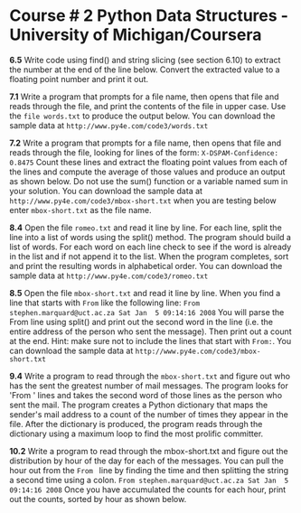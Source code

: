 # Course # 2 Python Data Structures - University of Michigan/Coursera

**6.5** Write code using find() and string slicing (see section 6.10) to extract the number at the end of the line below. Convert the extracted value to a floating point number and print it out.

**7.1** Write a program that prompts for a file name, then opens that file and reads through the file, and print the contents of the file in upper case. Use the ```file words.txt``` to produce the output below. You can download the sample data at ```http://www.py4e.com/code3/words.txt```

**7.2** Write a program that prompts for a file name, then opens that file and reads through the file, looking for lines of the form: ```X-DSPAM-Confidence:    0.8475``` Count these lines and extract the floating point values from each of the lines and compute the average of those values and produce an output as shown below. Do not use the sum() function or a variable named sum in your solution. You can download the sample data at ```http://www.py4e.com/code3/mbox-short.txt``` when you are testing below enter ```mbox-short.txt``` as the file name.

**8.4** Open the file ```romeo.txt``` and read it line by line. For each line, split the line into a list of words using the split() method. The program should build a list of words. For each word on each line check to see if the word is already in the list and if not append it to the list. When the program completes, sort and print the resulting words in alphabetical order. You can download the sample data at ```http://www.py4e.com/code3/romeo.txt```

**8.5** Open the file ```mbox-short.txt``` and read it line by line. When you find a line that starts with ```From``` like the following line: ```From stephen.marquard@uct.ac.za Sat Jan  5 09:14:16 2008``` You will parse the From line using split() and print out the second word in the line (i.e. the entire address of the person who sent the message). Then print out a count at the end. Hint: make sure not to include the lines that start with ```From:```. You can download the sample data at ```http://www.py4e.com/code3/mbox-short.txt```

**9.4** Write a program to read through the ```mbox-short.txt``` and figure out who has the sent the greatest number of mail messages. The program looks for 'From ' lines and takes the second word of those lines as the person who sent the mail. The program creates a Python dictionary that maps the sender's mail address to a count of the number of times they appear in the file. After the dictionary is produced, the program reads through the dictionary using a maximum loop to find the most prolific committer.

**10.2** Write a program to read through the mbox-short.txt and figure out the distribution by hour of the day for each of the messages. You can pull the hour out from the ```From ``` line by finding the time and then splitting the string a second time using a colon. ```From stephen.marquard@uct.ac.za Sat Jan  5 09:14:16 2008``` Once you have accumulated the counts for each hour, print out the counts, sorted by hour as shown below.
